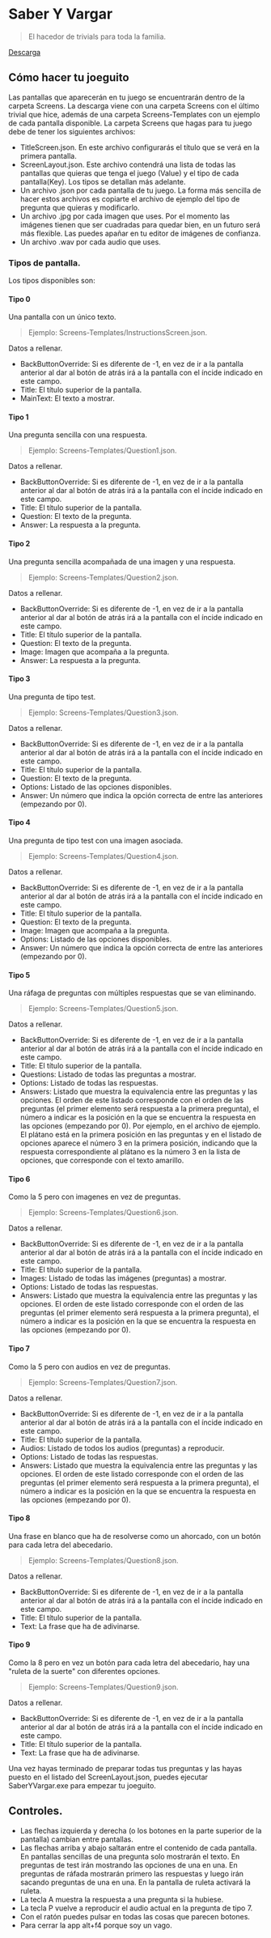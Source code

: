 # Saber Y Vargar

> El hacedor de trivials para toda la familia.

[Descarga](https://github.com/varguiniano/SaberYVargar/releases/download/0.0.1/SaberYVargar.7z)

## Cómo hacer tu joeguito

Las pantallas que aparecerán en tu juego se encuentrarán dentro de la carpeta Screens. La descarga viene con una carpeta Screens con el último trivial que hice, además de una carpeta Screens-Templates con un ejemplo de cada pantalla disponible. La carpeta Screens que hagas para tu juego debe de tener los siguientes archivos:

- TitleScreen.json.
  En este archivo configurarás el título que se verá en la primera pantalla.
- ScreenLayout.json.
  Este archivo contendrá una lista de todas las pantallas que quieras que tenga el juego (Value) y el tipo de cada pantalla(Key). Los tipos se detallan más adelante.
- Un archivo .json por cada pantalla de tu juego. La forma más sencilla de hacer estos archivos es copiarte el archivo de ejemplo del tipo de pregunta que quieras y modificarlo.
- Un archivo .jpg por cada imagen que uses. Por el momento las imágenes tienen que ser cuadradas para quedar bien, en un futuro será más flexible. Las puedes apañar en tu editor de imágenes de confianza.
- Un archivo .wav por cada audio que uses.


### Tipos de pantalla.
Los tipos disponibles son:

#### Tipo 0
Una pantalla con un único texto.

> Ejemplo: Screens-Templates/InstructionsScreen.json.

Datos a rellenar.
- BackButtonOverride: Si es diferente de -1, en vez de ir a la pantalla anterior al dar al botón de atrás irá a la pantalla con el íncide indicado en este campo.
- Title: El título superior de la pantalla.
- MainText: El texto a mostrar.

#### Tipo 1
Una pregunta sencilla con una respuesta.

> Ejemplo: Screens-Templates/Question1.json.

Datos a rellenar.
- BackButtonOverride: Si es diferente de -1, en vez de ir a la pantalla anterior al dar al botón de atrás irá a la pantalla con el íncide indicado en este campo.
- Title: El título superior de la pantalla.
- Question: El texto de la pregunta.
- Answer: La respuesta a la pregunta.

#### Tipo 2
Una pregunta sencilla acompañada de una imagen y una respuesta.

> Ejemplo: Screens-Templates/Question2.json.

Datos a rellenar.
- BackButtonOverride: Si es diferente de -1, en vez de ir a la pantalla anterior al dar al botón de atrás irá a la pantalla con el íncide indicado en este campo.
- Title: El título superior de la pantalla.
- Question: El texto de la pregunta.
- Image: Imagen que acompaña a la pregunta.
- Answer: La respuesta a la pregunta.

#### Tipo 3
Una pregunta de tipo test.

> Ejemplo: Screens-Templates/Question3.json.

Datos a rellenar.
- BackButtonOverride: Si es diferente de -1, en vez de ir a la pantalla anterior al dar al botón de atrás irá a la pantalla con el íncide indicado en este campo.
- Title: El título superior de la pantalla.
- Question: El texto de la pregunta.
- Options: Listado de las opciones disponibles.
- Answer: Un número que indica la opción correcta de entre las anteriores (empezando por 0).

#### Tipo 4
Una pregunta de tipo test con una imagen asociada.

> Ejemplo: Screens-Templates/Question4.json.

Datos a rellenar.
- BackButtonOverride: Si es diferente de -1, en vez de ir a la pantalla anterior al dar al botón de atrás irá a la pantalla con el íncide indicado en este campo.
- Title: El título superior de la pantalla.
- Question: El texto de la pregunta.
- Image: Imagen que acompaña a la pregunta.
- Options: Listado de las opciones disponibles.
- Answer: Un número que indica la opción correcta de entre las anteriores (empezando por 0).

#### Tipo 5
Una ráfaga de preguntas con múltiples respuestas que se van eliminando.

> Ejemplo: Screens-Templates/Question5.json.

Datos a rellenar.
- BackButtonOverride: Si es diferente de -1, en vez de ir a la pantalla anterior al dar al botón de atrás irá a la pantalla con el íncide indicado en este campo.
- Title: El título superior de la pantalla.
- Questions: Listado de todas las preguntas a mostrar.
- Options: Listado de todas las respuestas.
- Answers: Listado que muestra la equivalencia entre las preguntas y las opciones. El orden de este listado corresponde con el orden de las preguntas (el primer elemento será respuesta a la primera pregunta), el número a indicar es la posición en la que se encuentra la respuesta en las opciones (empezando por 0). Por ejemplo, en el archivo de ejemplo. El plátano está en la primera posición en las preguntas y en el listado de opciones aparece el número 3 en la primera posición, indicando que la respuesta correspondiente al plátano es la número 3 en la lista de opciones, que corresponde con el texto amarillo.

#### Tipo 6
Como la 5 pero con imagenes en vez de preguntas.

> Ejemplo: Screens-Templates/Question6.json.

Datos a rellenar.
- BackButtonOverride: Si es diferente de -1, en vez de ir a la pantalla anterior al dar al botón de atrás irá a la pantalla con el íncide indicado en este campo.
- Title: El título superior de la pantalla.
- Images: Listado de todas las imágenes (preguntas) a mostrar.
- Options: Listado de todas las respuestas.
- Answers: Listado que muestra la equivalencia entre las preguntas y las opciones. El orden de este listado corresponde con el orden de las preguntas (el primer elemento será respuesta a la primera pregunta), el número a indicar es la posición en la que se encuentra la respuesta en las opciones (empezando por 0).

#### Tipo 7
Como la 5 pero con audios en vez de preguntas.

> Ejemplo: Screens-Templates/Question7.json.

Datos a rellenar.
- BackButtonOverride: Si es diferente de -1, en vez de ir a la pantalla anterior al dar al botón de atrás irá a la pantalla con el íncide indicado en este campo.
- Title: El título superior de la pantalla.
- Audios: Listado de todos los audios (preguntas) a reproducir.
- Options: Listado de todas las respuestas.
- Answers: Listado que muestra la equivalencia entre las preguntas y las opciones. El orden de este listado corresponde con el orden de las preguntas (el primer elemento será respuesta a la primera pregunta), el número a indicar es la posición en la que se encuentra la respuesta en las opciones (empezando por 0).

#### Tipo 8
Una frase en blanco que ha de resolverse como un ahorcado, con un botón para cada letra del abecedario.

> Ejemplo: Screens-Templates/Question8.json.

Datos a rellenar.
- BackButtonOverride: Si es diferente de -1, en vez de ir a la pantalla anterior al dar al botón de atrás irá a la pantalla con el íncide indicado en este campo.
- Title: El título superior de la pantalla.
- Text: La frase que ha de adivinarse.

#### Tipo 9
Como la 8 pero en vez un botón para cada letra del abecedario, hay una "ruleta de la suerte" con diferentes opciones.

> Ejemplo: Screens-Templates/Question9.json.

Datos a rellenar.
- BackButtonOverride: Si es diferente de -1, en vez de ir a la pantalla anterior al dar al botón de atrás irá a la pantalla con el íncide indicado en este campo.
- Title: El título superior de la pantalla.
- Text: La frase que ha de adivinarse.

Una vez hayas terminado de preparar todas tus preguntas y las hayas puesto en el listado del ScreenLayout.json, puedes ejecutar SaberYVargar.exe para empezar tu joeguito.

## Controles.
- Las flechas izquierda y derecha (o los botones en la parte superior de la pantalla) cambian entre pantallas.
- Las flechas arriba y abajo saltarán entre el contenido de cada pantalla. En pantallas sencillas de una pregunta solo mostrarán el texto. En preguntas de test irán mostrando las opciones de una en una. En preguntas de ráfada mostrarán primero las respuestas y luego irán sacando preguntas de una en una. En la pantalla de ruleta activará la ruleta.
- La tecla A muestra la respuesta a una pregunta si la hubiese.
- La tecla P vuelve a reproducir el audio actual en la pregunta de tipo 7.
- Con el ratón puedes pulsar en todas las cosas que parecen botones.
- Para cerrar la app alt+f4 porque soy un vago.
